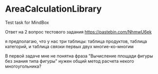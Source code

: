 # AreaCalculationLibrary
Test task for MindBox

Ответ на 2 вопрос тестового задания 
https://pastebin.com/NhmwU6ek

я предполагаю, что у нас три таблицы:
таблица продуктов,
таблица категорий,
и таблица связки первых двух многие-ко-многим

В первой задаче мне не понятна фраза 
"Вычисление площади фигуры без знания типа фигуры"
нужен общий метод расчета некого многоугольника?

